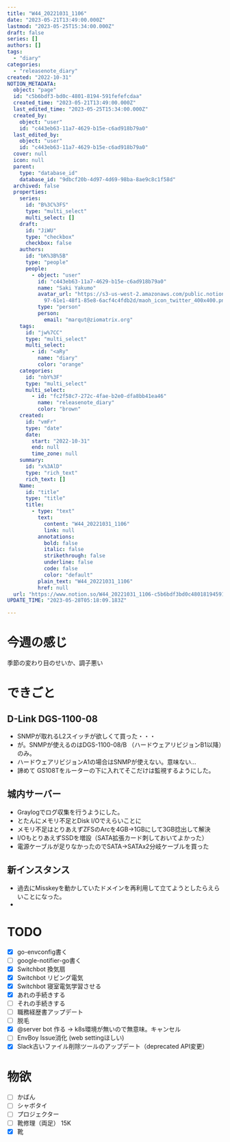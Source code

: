 ```yaml
---
title: "W44_20221031_1106"
date: "2023-05-21T13:49:00.000Z"
lastmod: "2023-05-25T15:34:00.000Z"
draft: false
series: []
authors: []
tags:
  - "diary"
categories:
  - "releasenote_diary"
created: "2022-10-31"
NOTION_METADATA:
  object: "page"
  id: "c5b6bdf3-bd0c-4801-8194-591fefefcdaa"
  created_time: "2023-05-21T13:49:00.000Z"
  last_edited_time: "2023-05-25T15:34:00.000Z"
  created_by:
    object: "user"
    id: "c443eb63-11a7-4629-b15e-c6ad918b79a0"
  last_edited_by:
    object: "user"
    id: "c443eb63-11a7-4629-b15e-c6ad918b79a0"
  cover: null
  icon: null
  parent:
    type: "database_id"
    database_id: "9dbcf20b-4d97-4d69-98ba-8ae9c8c1f58d"
  archived: false
  properties:
    series:
      id: "B%3C%3FS"
      type: "multi_select"
      multi_select: []
    draft:
      id: "JiWU"
      type: "checkbox"
      checkbox: false
    authors:
      id: "bK%3B%5B"
      type: "people"
      people:
        - object: "user"
          id: "c443eb63-11a7-4629-b15e-c6ad918b79a0"
          name: "Saki Yakumo"
          avatar_url: "https://s3-us-west-2.amazonaws.com/public.notion-static.com/3ad1c4\
            97-61e1-48f1-85e8-6acf4c4fdb2d/maoh_icon_twitter_400x400.png"
          type: "person"
          person:
            email: "marqut@ziomatrix.org"
    tags:
      id: "jw%7CC"
      type: "multi_select"
      multi_select:
        - id: "<aRy"
          name: "diary"
          color: "orange"
    categories:
      id: "nbY%3F"
      type: "multi_select"
      multi_select:
        - id: "fc2f58c7-272c-4fae-b2e0-dfa8bb41ea46"
          name: "releasenote_diary"
          color: "brown"
    created:
      id: "vmFr"
      type: "date"
      date:
        start: "2022-10-31"
        end: null
        time_zone: null
    summary:
      id: "x%3AlD"
      type: "rich_text"
      rich_text: []
    Name:
      id: "title"
      type: "title"
      title:
        - type: "text"
          text:
            content: "W44_20221031_1106"
            link: null
          annotations:
            bold: false
            italic: false
            strikethrough: false
            underline: false
            code: false
            color: "default"
          plain_text: "W44_20221031_1106"
          href: null
  url: "https://www.notion.so/W44_20221031_1106-c5b6bdf3bd0c48018194591fefefcdaa"
UPDATE_TIME: "2023-05-28T05:18:09.183Z"

---
```

<link rel="stylesheet" href="https://cdn.jsdelivr.net/npm/katex@0.16.2/dist/katex.min.css" integrity="sha384-bYdxxUwYipFNohQlHt0bjN/LCpueqWz13HufFEV1SUatKs1cm4L6fFgCi1jT643X" crossorigin="anonymous">


# 今週の感じ


季節の変わり目のせいか、調子悪い


# できごと


## D-Link DGS-1100-08

- SNMPが取れるL2スイッチが欲しくて買った・・・
- が。SNMPが使えるのはDGS-1100-08/B （ハードウェアリビジョンB1以降）のみ。
- ハードウェアリビジョンA1の場合はSNMPが使えない。意味ない…
- 諦めて GS108Tをルーターの下に入れてそこだけは監視するようにした。

## 城内サーバー

- Graylogでログ収集を行うようにした。
- とたんにメモリ不足とDisk I/Oでえらいことに
- メモリ不足はとりあえずZFSのArcを4GB→1GBにして3GB捻出して解決
- I/OもとりあえずSSDを増設（SATA拡張カード刺しておいてよかった）
- 電源ケーブルが足りなかったのでSATA→SATAx2分岐ケーブルを買った

## 新インスタンス

- 過去にMisskeyを動かしていたドメインを再利用して立てようとしたらえらいことになった。
- 

# TODO

- [x] go-envconfig書く
- [ ] google-notifier-go書く
- [x] Switchbot 換気扇
- [x] Switchbot リビング電気
- [x] Switchbot 寝室電気学習させる
- [x] あれの手続きする
- [ ] それの手続きする
- [ ] 職務経歴書アップデート
- [ ] 脱毛
- [x] @server bot 作る -> k8s環境が無いので無意味。キャンセル
- [ ] EnvBoy Issue消化 (web settingほしい)
- [x] Slack古いファイル削除ツールのアップデート（deprecated API変更）

# 物欲

- [ ] かばん
- [ ] シャボタイ
- [ ] プロジェクター
- [ ] 靴修理（両足） 15K
- [x] 靴
